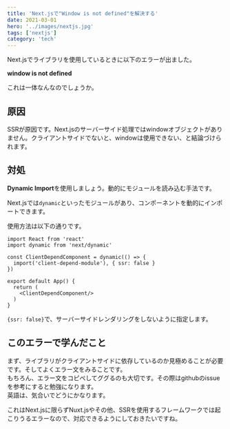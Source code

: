 ```yaml
---
title: 'Next.jsで"Window is not defined"を解決する'
date: 2021-03-01
hero: '../images/nextjs.jpg'
tags: ['nextjs']
category: 'tech'
---
```

Next.jsでライブラリを使用しているときに以下のエラーが出ました。

**window is not defined**

これは一体なんなのでしょうか。

## 原因
SSRが原因です。Next.jsのサーバーサイド処理ではwindowオブジェクトがありません。クライアントサイドでないと、windowは使用できない、と結論づけられます。

## 対処
**Dynamic Import**を使用しましょう。動的にモジュールを読み込む手法です。

Next.jsでは`dynamic`といったモジュールがあり、コンポーネントを動的にインポートできます。

使用方法は以下の通りです。

```tsx
import React from 'react'
import dynamic from 'next/dynamic'

const ClientDependComponent = dynamic(() => {
  import('client-depend-module'), { ssr: false }
})

export default App() {
  return (
    <ClientDependComponent/>
  )
}
```

`{ssr: false}`で、サーバーサイドレンダリングをしないように指定します。

<adsense></adsense>

## このエラーで学んだこと
まず、ライブラリがクライアントサイドに依存しているのか見極めることが必要です。そしてよくエラー文をみることです。  
もちろん、エラー文をコピぺしてググるのも大切です。その際はgithubのissueを参考にすると勉強になります。  
英語は、気合いでどうにかなります。

これはNext.jsに限らずNuxt.jsやその他、SSRを使用するフレームワークでは起こりうるエラーなので、対応できるようにしておきたいですね。
